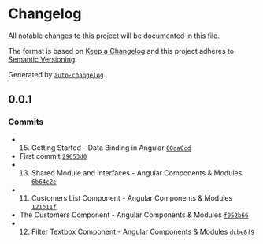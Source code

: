 # Changelog

All notable changes to this project will be documented in this file.

The format is based on [Keep a Changelog](https://keepachangelog.com/en/1.0.0/)
and this project adheres to [Semantic Versioning](https://semver.org/spec/v2.0.0.html).

Generated by [`auto-changelog`](https://github.com/CookPete/auto-changelog).

## 0.0.1

### Commits

- 15. Getting Started - Data Binding in Angular [`00da0cd`](https://github.com/Dev121212/my-first-angular-project/commit/00da0cde19bad8ae98a12587445e5e13c2f3d0c1)
- First commit [`29653d0`](https://github.com/Dev121212/my-first-angular-project/commit/29653d0f73e10cfc62fc2bd63894c9e533f061a0)
- 13. Shared Module and Interfaces - Angular Components & Modules [`6b64c2e`](https://github.com/Dev121212/my-first-angular-project/commit/6b64c2e77d188378abe3c2d9427f55056b36a499)
- 11. Customers List Component - Angular Components & Modules [`121b11f`](https://github.com/Dev121212/my-first-angular-project/commit/121b11f630f1662e6ff12397542d43c2c4870f11)
- The Customers Component - Angular Components & Modules [`f952b66`](https://github.com/Dev121212/my-first-angular-project/commit/f952b6616809e48783797ff984b9ff30fdc6a6c5)
- 12. Filter Textbox Component - Angular Components & Modules [`dcbe8f9`](https://github.com/Dev121212/my-first-angular-project/commit/dcbe8f97aa2f1794e5dca4fa374a7c554e6645da)
